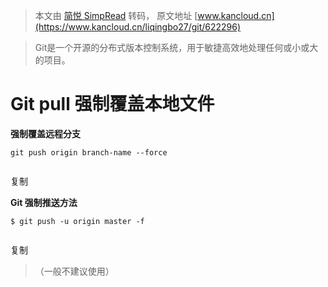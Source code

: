 > 本文由 [简悦 SimpRead](http://ksria.com/simpread/) 转码， 原文地址 [www.kancloud.cn](https://www.kancloud.cn/liqingbo27/git/622296)

> Git是一个开源的分布式版本控制系统，用于敏捷高效地处理任何或小或大的项目。

Git pull 强制覆盖本地文件
=================

**强制覆盖远程分支**

```
git push origin branch-name --force


```

复制

**Git 强制推送方法**

```
$ git push -u origin master -f


```

复制

> （一般不建议使用）